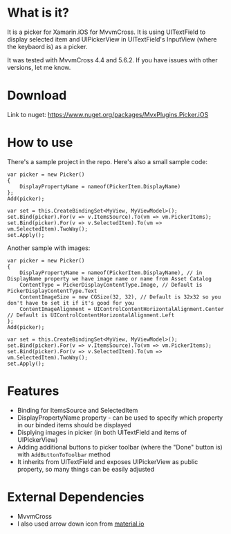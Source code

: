 # What is it?
It is a picker for Xamarin.iOS for MvvmCross. It is using UITextField to display selected item and UIPickerView in UITextField's InputView (where the keybaord is) as a picker.

It was tested with MvvmCross 4.4 and 5.6.2. If you have issues with other versions, let me know.

# Download
Link to nuget: https://www.nuget.org/packages/MvxPlugins.Picker.iOS

# How to use
There's a sample project in the repo.  Here's also a small sample code:

```
var picker = new Picker() 
{ 
    DisplayPropertyName = nameof(PickerItem.DisplayName) 
};
Add(picker);

var set = this.CreateBindingSet<MyView, MyViewModel>();
set.Bind(picker).For(v => v.ItemsSource).To(vm => vm.PickerItems);
set.Bind(picker).For(v => v.SelectedItem).To(vm => vm.SelectedItem).TwoWay();
set.Apply();
```

Another sample with images:

```
var picker = new Picker() 
{ 
    DisplayPropertyName = nameof(PickerItem.DisplayName), // in DisplayName property we have image name or name from Asset Catalog
    ContentType = PickerDisplayContentType.Image, // Default is PickerDisplayContentType.Text
    ContentImageSize = new CGSize(32, 32), // Default is 32x32 so you don't have to set it if it's good for you
    ContentImageAlignment = UIControlContentHorizontalAlignment.Center // Default is UIControlContentHorizontalAlignment.Left
};
Add(picker);

var set = this.CreateBindingSet<MyView, MyViewModel>();
set.Bind(picker).For(v => v.ItemsSource).To(vm => vm.PickerItems);
set.Bind(picker).For(v => v.SelectedItem).To(vm => vm.SelectedItem).TwoWay();
set.Apply();
```

# Features
- Binding for ItemsSource and SelectedItem
- DisplayPropertyName property - can be used to specify which property in our binded items should be displayed
- Displying images in picker (in both UITextField and items of UIPickerView)
- Adding additional buttons to picker toolbar (where the "Done" button is) with `AddButtonToToolbar` method
- It inherits from UITextField and exposes UIPickerView as public property, so many things can be easily adjusted

# External Dependencies
- MvvmCross
- I also used arrow down icon from [material.io](https://material.io/icons/#ic_keyboard_arrow_down)
